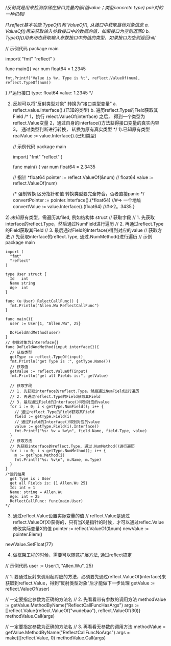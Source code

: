 /*反射就是用来检测存储在接口变量内部(值value；类型concrete type) pair对的一种机制*/

/*1.reflect基本功能 TypeOf()和 ValueOf(), 从接口中获取目标对象信息
  a. ValueOf()用来获取输入参数接口中的数据的值，如果接口为空则返回0
  b. TypeOf()用来动态获取输入参数接口中的值的类型，如果接口为空则返回nil*/

  // 示例代码
  package main

import(
    "fmt"
    "reflect"
  )

  func main(){
    var num float64 = 1.2345

    fmt.Printf("Value is %v, Type is %t", reflect.ValueOf(num), reflect.TypeOf(num))
  }
  /*运行接口
    type:  float64
    value:  1.2345
  */

2. 反射可以将"反射类型对象" 转换为"接口类型变量"
  a. reflect.value.Interface().(已知的类型)
  b. 遍历reflect.Type的Field获取其Field
  /* 1，执行 relect.ValueOf(interface) 之后， 得到一个类型为reflect.Value变量
     2，通过自身的interface()方法获得接口变量的真实内容
     3， 通过类型判断进行转换， 转换为原有真实类型
   */ 
  1).已知原有类型
     realValue := value.Interface().(已知类型)

    // 示例代码
    package main 

    import(
       "fmt"
       "reflect"
    )

    func main() {
      var num float64 = 2.3435

      // 指针 *float64
      pointer := reflect.ValueOf(&num)
      // float64
      value := reflect.ValueOf(num)

      /* 强制转换
        区分指针和值
        转换类型要完全符合，否者直接panic
      */
      convertPointer := pointer.Interface().(*float64)  //#=> 一个地址
      convertValue := value.Interface().(float64)  //#=>2。3435
    }

  2).未知原有类型，需遍历其filed, 例如结构体 struct
    // 获取字段
    // 1. 先获取interface的reflect.Type，然后通过NumField进行遍历
    // 2. 再通过reflect.Type的Field获取其Field
    // 3. 最后通过Field的Interface()得到对应的value
    // 获取方法
    // 先获取interface的reflect.Type, 通过.NumMethod()进行遍历
    // 示例
    package main

    import (
      "fmt"
      "reflect"
    )

    type User struct {
      Id   int
      Name string
      Age  int
    }

    func (u User) RelectCallFunc() {
      fmt.Println("Allen.Wu ReflectCallFunc")
    }

    func main(){
      user := User{1, "Allen.Wu", 25}

      DoFieldAndMethod(user)
    }
    // 参数对象为intereface{}  
    func DoFieldAndMethod(input interface{}){
      // 获取类型
      getType := reflect.TypeOf(input)
      fmt.Println("get Type is :", getType.Name())
      // 获取值
      getValue := reflect.ValueOf(input)
      fmt.Println("get all Fields is:", getValue)

      // 获取字段
      // 1. 先获取interface的reflect.Type，然后通过NumField进行遍历
      // 2. 再通过reflect.Type的Field获取其Field
      // 3. 最后通过Field的Interface()得到对应的value
      for i := 0; i < getType.NumField(); i++ {
        // 通过reflect.Type的Field获取其Field
        field := getType.Field(i)
        // 通过Field的Interface()得到对应的value
        value := getType.Field(i).Interface()
        fmt.Printf("%s: %v = %v\n", field.Name, field.Type, value)
      }
      // 获取方法
      // 先获取interface的reflect.Type, 通过.NumMethod()进行遍历
      for i := 0; i < getType.NumMethod(); i++ {
        m := getType.Method(i)
        fmt.Printf("%s: %v\n", m.Name, m.Type)
      }
    }
    /*运行结果
      get Type is : User
      get all Fields is: {1 Allen.Wu 25}
      Id: int = 1
      Name: string = Allen.Wu
      Age: int = 25
      ReflectCallFunc: func(main.User)
    */

3. 通过reflect.Value设置实际变量的值
  // reflect.Value是通过reflect.ValueOf(X)获得的，只有当X是指针的时候，才可以通过reflec.Value修改实际变量X的值
  pointer := reflect.ValueOf(&num)
  newValue := pointer.Elem()

  newValue.SetFloat(77)

4. 做框架工程的时候，需要可以随意扩展方法, 通过reflect搞定
  
  // 示例代码
  user := User{1, "Allen.Wu", 25}
  
  // 1. 要通过反射来调用起对应的方法，必须要先通过reflect.ValueOf(interface)来获取到reflect.Value，得到“反射类型对象”后才能做下一步处理
  getValue := reflect.ValueOf(user)

  // 一定要指定参数为正确的方法名
  // 2. 先看看带有参数的调用方法
  methodValue := getValue.MethodByName("ReflectCallFuncHasArgs")
  args := []reflect.Value{reflect.ValueOf("wudebao"), reflect.ValueOf(30)}
  methodValue.Call(args)

  // 一定要指定参数为正确的方法名
  // 3. 再看看无参数的调用方法
  methodValue = getValue.MethodByName("ReflectCallFuncNoArgs")
  args = make([]reflect.Value, 0)
  methodValue.Call(args)















